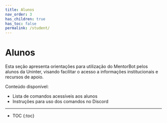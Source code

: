 ```yaml
---
title: Alunos
nav_order: 3
has_children: true
has_toc: false
permalink: /student/
---
```


# Alunos

Esta seção apresenta orientações para utilização do MentorBot pelos alunos da Uninter, visando facilitar o acesso a informações institucionais e recursos de apoio.

Conteúdo disponível:
- Lista de comandos acessíveis aos alunos
- Instruções para uso dos comandos no Discord

---

- TOC
{:toc}
